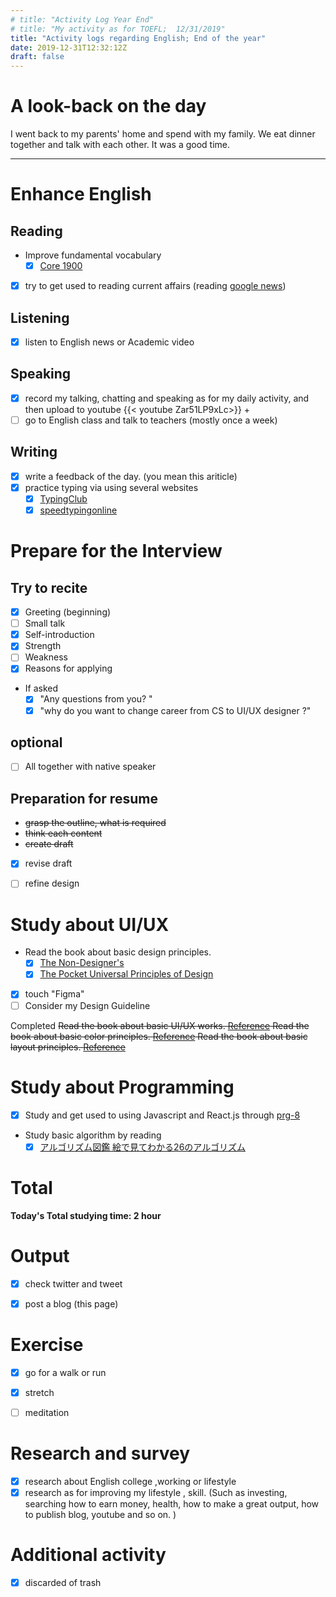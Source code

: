 ```yaml
---
# title: "Activity Log Year End"
# title: "My activity as for TOEFL;  12/31/2019"
title: "Activity logs regarding English; End of the year"
date: 2019-12-31T12:32:12Z
draft: false
---
```


# A look-back on the day


I went back to my parents' home and spend with my family. We eat dinner together and talk with each other. It was a good time.












------



# Enhance English

## Reading

- Improve fundamental vocabulary
  - [x] [Core 1900](https://www.amazon.co.jp/dp/4862900747/)
- [x] try to get used to reading current affairs (reading [google news](https://news.google.com/))

## Listening

- [x] listen to English news or Academic video 

## Speaking

- [x] record my talking, chatting and speaking as for my daily activity, and then upload to youtube
  {{< youtube Zar51LP9xLc>}}	+
- [ ] go to English class and talk to teachers (mostly once a week)

## Writing

- [x] write a feedback of the day. (you mean this ariticle)
- [x] practice typing via using several websites
  - [x] [TypingClub](https://www.typingclub.com)
  - [x] [speedtypingonline](https://www.speedtypingonline.com/games/type-the-alphabet.php)

# Prepare for the Interview

## Try to recite

- [x] Greeting (beginning)
- [ ] Small talk
- [x] Self-introduction
- [x] Strength
- [ ] Weakness
- [x] Reasons for applying
- If asked
  - [x] "Any questions from you? "
  - [x] "why do you want to change career from CS to UI/UX designer ?"

## optional

- [ ] All together with native speaker

## Preparation for resume

- ~~grasp the outline, what is required~~
- ~~think each content~~
- ~~create draft~~
- [x] revise draft
- [ ] refine design



# Study about UI/UX

- Read the book about basic design principles.
  - [x] [The Non-Designer's](https://www.amazon.com/dp/0133966151/)
  - [x] [The Pocket Universal Principles of Design](https://www.amazon.com/dp/1631590405/)
- [x] touch "Figma"
- [ ] Consider my Design Guideline

Completed
~~Read the book about basic UI/UX works. [Reference](https://www.amazon.co.jp/dp/B07PQF8TBW/)
Read the book about basic color principles. [Reference](https://www.amazon.co.jp/dp/4844367714/)
Read the book about basic layout principles. [Reference](https://www.amazon.co.jp/dp/B07NYN1681/)~~

# Study about Programming

- [x] Study and get used to using Javascript and React.js through [prg-8](https://prog-8.com/) 
- Study basic algorithm by reading
  - [x] [アルゴリズム図鑑 絵で見てわかる26のアルゴリズム](https://www.amazon.co.jp/gp/product/4798149772/)

# Total

**Today's Total studying time:   2  hour**



# Output

- [x] check twitter and tweet

- [x] post a blog (this page)

  

# Exercise

- [x] go for a walk or run

- [x] stretch

- [ ] meditation

  

# Research and survey

- [x] research about English college ,working or lifestyle
- [x] research as for improving my lifestyle , skill. (Such as investing, searching how to earn money, health, how to make a great output, how to publish blog, youtube and so on. )

# Additional activity

- [x] discarded of trash